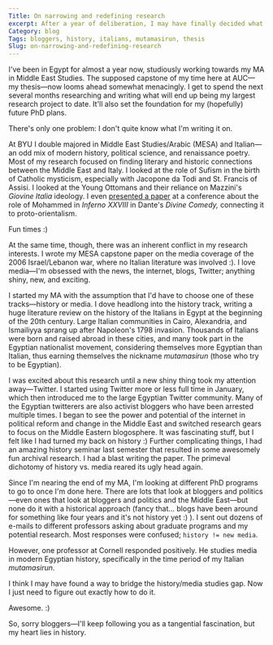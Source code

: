```yaml
---
Title: On narrowing and redefining research
excerpt: After a year of deliberation, I may have finally decided what to write about for my thesis.
Category: blog
Tags: bloggers, history, italians, mutamasirun, thesis
Slug: on-narrowing-and-redefining-research
---
```



I've been in Egypt for almost a year now, studiously working towards my MA in Middle East Studies. The supposed capstone of my time here at AUC—my thesis—now looms ahead somewhat menacingly. I get to spend the next several months researching and writing what will end up being my largest research project to date. It'll also set the foundation for my (hopefully) future PhD plans. 

There's only one problem: I don't quite know what I'm writing it on.

At BYU I double majored in Middle East Studies/Arabic (MESA) and Italian—an odd mix of modern history, political science, and renaissance poetry. Most of my research focused on finding literary and historic connections between the Middle East and Italy. I looked at the role of Sufism in the birth of Catholic mysticism, especially with Jacopone da Todi and St. Francis of Assisi. I looked at the Young Ottomans and their reliance on Mazzini's *Giovine Italia* ideology. I even [presented a paper](http://www.heissatopia.com/2007/03/symposium-humanitatum-2007.html "Heissatopia: Symposium Humanitatum 2007") at a conference about the role of Mohammed in *Inferno XXVIII* in Dante's *Divine Comedy,* connecting it to proto-orientalism. 

Fun times :)

At the same time, though, there was an inherent conflict in my research interests. I wrote my MESA capstone paper on the media coverage of the 2006 Israel/Lebanon war, where no Italian literature was involved :). I love media—I'm obsessed with the news, the internet, blogs, Twitter; anything shiny, new, and exciting.

I started my MA with the assumption that I'd have to choose one of these tracks—history or media. I dove headlong into the history track, writing a huge literature review on the history of the Italians in Egypt at the beginning of the 20th century. Large Italian communities in Cairo, Alexandria, and Ismailiyya sprang up after Napoleon's 1798 invasion. Thousands of Italians were born and raised abroad in these cities, and many took part in the Egyptian nationalist movement, considering themselves more Egyptian than Italian, thus earning themselves the nickname *mutamasirun* (those who try to be Egyptian).

I was excited about this research until a new shiny thing took my attention away—Twitter. I started using Twitter more or less full time in January, which then introduced me to the large Egyptian Twitter community. Many of the Egyptian twitterers are also activist bloggers who have been arrested multiple times. I began to see the power and potential of the internet in political reform and change in the Middle East and switched research gears to focus on the Middle Eastern blogosphere. It was fascinating stuff, but I felt like I had turned my back on history :) Further complicating things, I had an amazing history seminar last semester that resulted in some awesomely fun archival research. I had a blast writing the paper. The primeval dichotomy of history vs. media reared its ugly head again.

Since I'm nearing the end of my MA, I'm looking at different PhD programs to go to once I'm done here. There are lots that look at bloggers and politics—even ones that look at bloggers and politics and the Middle East—but none do it with a historical approach (fancy that... blogs have been around for something like four years and it's not history yet :) ). I sent out dozens of e-mails to different professors asking about graduate programs and my potential research. Most responses were confused; `history != new media`.

However, one professor at Cornell responded positively. He studies media in modern Egyptian history, specifically in the time period of my Italian *mutamasirun*. 

I think I may have found a way to bridge the history/media studies gap. Now I just need to figure out exactly how to do it. 

Awesome. :)

So, sorry bloggers—I'll keep following you as a tangential fascination, but my heart lies in history.
